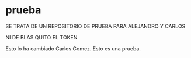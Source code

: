 # prueba
SE TRATA DE UN REPOSITORIO DE PRUEBA PARA ALEJANDRO Y CARLOS

NI DE BLAS QUITO EL TOKEN

Esto lo ha cambiado Carlos Gomez. Esto es una prueba.

